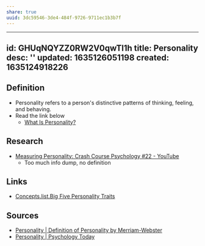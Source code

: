 ```yaml
---
share: true
uuid: 3dc59546-3de4-484f-9726-9711ec1b3b7f
---
```

---
id: GHUqNQYZZ0RW2V0qwTl1h
title: Personality
desc: ''
updated: 1635126051198
created: 1635124918226
---

## Definition

* Personality refers to a person's distinctive patterns of thinking, feeling, and behaving.
* Read the link below
  * [What Is Personality?](https://www.verywellmind.com/what-is-personality-2795416)

## Research

* [Measuring Personality: Crash Course Psychology #22 - YouTube](https://www.youtube.com/watch?v=sUrV6oZ3zsk)
  * Too much info dump, no definition

## Links

* [Concepts.list.Big Five Personality Traits](/undefined)

## Sources

* [Personality | Definition of Personality by Merriam-Webster](https://www.merriam-webster.com/dictionary/personality)
* [Personality | Psychology Today](https://www.psychologytoday.com/us/basics/personality)
